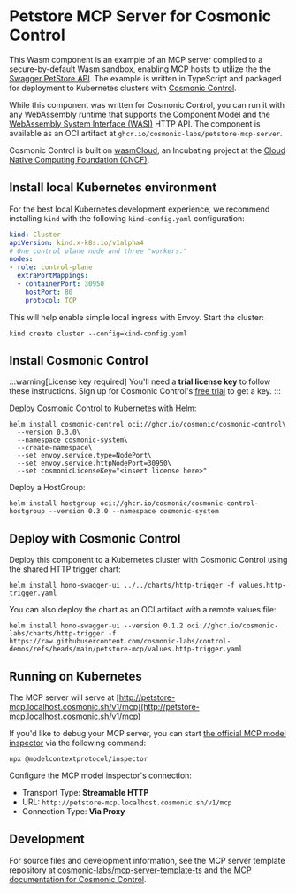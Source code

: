 # Petstore MCP Server for Cosmonic Control

This Wasm component is an example of an MCP server compiled to a secure-by-default Wasm sandbox, enabling MCP hosts to utilize the the [Swagger PetStore API](https://petstore3.swagger.io/api/v3/openapi.json). The example is written in TypeScript and packaged for deployment to Kubernetes clusters with [Cosmonic Control](https://cosmonic.com/docs/). 

While this component was written for Cosmonic Control, you can run it with any WebAssembly runtime that supports the Component Model and the [WebAssembly System Interface (WASI)](https://wasi.dev/) HTTP API. The component is available as an OCI artifact at `ghcr.io/cosmonic-labs/petstore-mcp-server`.

Cosmonic Control is built on [wasmCloud](https://wasmcloud.com/), an Incubating project at the [Cloud Native Computing Foundation (CNCF)](https://www.cncf.io/).

## Install local Kubernetes environment

For the best local Kubernetes development experience, we recommend installing `kind` with the following `kind-config.yaml` configuration:

```yaml
kind: Cluster
apiVersion: kind.x-k8s.io/v1alpha4
# One control plane node and three "workers."
nodes:
- role: control-plane
  extraPortMappings:
  - containerPort: 30950
    hostPort: 80
    protocol: TCP
```
This will help enable simple local ingress with Envoy.
Start the cluster:
```shell
kind create cluster --config=kind-config.yaml
```

## Install Cosmonic Control

:::warning[License key required]
You'll need a **trial license key** to follow these instructions. Sign up for Cosmonic Control's [free trial](/trial) to get a key.
:::

Deploy Cosmonic Control to Kubernetes with Helm:

```shell
helm install cosmonic-control oci://ghcr.io/cosmonic/cosmonic-control\
  --version 0.3.0\
  --namespace cosmonic-system\
  --create-namespace\
  --set envoy.service.type=NodePort\
  --set envoy.service.httpNodePort=30950\
  --set cosmonicLicenseKey="<insert license here>"
```

Deploy a HostGroup:

```shell
helm install hostgroup oci://ghcr.io/cosmonic/cosmonic-control-hostgroup --version 0.3.0 --namespace cosmonic-system
```

## Deploy with Cosmonic Control

Deploy this component to a Kubernetes cluster with Cosmonic Control using the shared HTTP trigger chart:

```shell
helm install hono-swagger-ui ../../charts/http-trigger -f values.http-trigger.yaml
```

You can also deploy the chart as an OCI artifact with a remote values file:

```shell
helm install hono-swagger-ui --version 0.1.2 oci://ghcr.io/cosmonic-labs/charts/http-trigger -f https://raw.githubusercontent.com/cosmonic-labs/control-demos/refs/heads/main/petstore-mcp/values.http-trigger.yaml
```

## Running on Kubernetes

The MCP server will serve at [http://petstore-mcp.localhost.cosmonic.sh/v1/mcp](http://petstore-mcp.localhost.cosmonic.sh/v1/mcp)

If you'd like to debug your MCP server, you can start [the official MCP model inspector](https://github.com/modelcontextprotocol/inspector) via the following command:

```shell
npx @modelcontextprotocol/inspector
```

Configure the MCP model inspector's connection:

* Transport Type: **Streamable HTTP**
* URL: `http://petstore-mcp.localhost.cosmonic.sh/v1/mcp`
* Connection Type: **Via Proxy**

## Development

For source files and development information, see the MCP server template repository at [cosmonic-labs/mcp-server-template-ts](https://github.com/cosmonic-labs/mcp-server-template-ts) and the [MCP documentation for Cosmonic Control](https://cosmonic.com/docs/securely-deploy-mcp-on-kubernetes).
